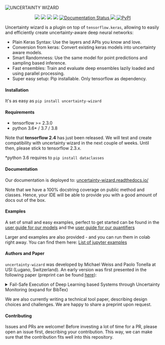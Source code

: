 ![UNCERTAINTY WIZARD](https://github.com/testingautomated-usi/uncertainty-wizard/raw/main/docs/uwiz_logo.PNG)

<p align="center">
    <a href="https://black.readthedocs.io/en/stable/" alt="Code Style: Black">
        <img src="https://img.shields.io/badge/code%20style-black-000000.svg" /></a>
    <a href="https://choosealicense.com/licenses/mit/" alt="License: MIT">
        <img src="https://img.shields.io/badge/license-MIT-green.svg" /></a>
    <a href="https://github.com/HunterMcGushion/docstr_coverage" alt="Docstr-Coverage: 100%">
        <img src="https://img.shields.io/badge/docstr--coverage-100%25-brightgreen.svg" /></a>
    <img src="https://github.com/testingautomated-usi/uncertainty-wizard/workflows/Unit%20Tests/badge.svg" />
    <a href='https://uncertainty-wizard.readthedocs.io/en/latest/?badge=latest'>
        <img src='https://readthedocs.org/projects/uncertainty-wizard/badge/?version=latest' alt='Documentation Status' />
    </a>
    <a href="https://codecov.io/gh/testingautomated-usi/uncertainty-wizard">
        <img src="https://codecov.io/gh/testingautomated-usi/uncertainty-wizard/branch/main/graph/badge.svg?token=TWV2TCRE3E"/>
    </a>
    <a href="https://pypi.org/project/uncertainty-wizard/">
        <img alt="PyPI" src="https://img.shields.io/pypi/v/uncertainty-wizard">
    </a>
</p>

Uncertainty wizard is a plugin on top of `tensorflow.keras`,
 allowing to easily and efficiently create uncertainty-aware deep neural networks:

* Plain Keras Syntax: Use the layers and APIs you know and love.
* Conversion from keras: Convert existing keras models into uncertainty aware models.
* Smart Randomness: Use the same model for point predictions and sampling based inference.
* Fast ensembles: Train and evaluate deep ensembles lazily loaded and using parallel processing.
* Super easy setup: Pip installable. Only tensorflow as dependency.

#### Installation

It's as easy as `pip install uncertainty-wizard`

#### Requirements
- tensorflow >= 2.3.0
- python 3.6* / 3.7 / 3.8

Note that **tensorflow 2.4** has just been released. 
We will test and create compatibility with uncertainty wizard in the next couple of weeks.
Until then, please stick to tensorflow 2.3.x.

*python 3.6 requires to `pip install dataclasses`

#### Documentation
Our documentation is deployed to:
[uncertainty-wizard.readthedocs.io/](https://uncertainty-wizard.readthedocs.io/)

Note that we have a 100% docstring coverage on public method and classes.
Hence, your IDE will be able to provide you with a good amount of docs out of the box.

#### Examples
A set of small and easy examples, perfect to get started can be found in the 
[user guide for our models](https://uncertainty-wizard.readthedocs.io/en/latest/user_guide_models.html)
and the [user guide for our quantifiers](https://uncertainty-wizard.readthedocs.io/en/latest/user_guide_quantifiers.html)

Larger and examples are also provided - and you can run them in colab right away.
You can find them here: [List of jupyter examples](https://uncertainty-wizard.readthedocs.io/en/latest/examples.html)

#### Authors and Paper
``uncertainty-wizard`` was developed by Michael Weiss and Paolo Tonella at USI (Lugano, Switzerland).
An early version was first presented in the following paper 
(preprint can be found [here](https://mweiss.ch/assets/papers/icst-2021-uncertainty-preprint.pdf)):  

<details>  
  <summary>Fail-Safe Execution of Deep Learning based Systems through Uncertainty Monitoring (expand for BibTex)</summary>  

    @inproceedings{Weiss2021,  
      title={Fail-Safe Execution of Deep Learning based Systems through Uncertainty Monitoring},  
      author={Weiss, Michael and Tonella, Paolo},  
      booktitle={2021 IEEE 14th International Conference on Software Testing,   
        Validation and Verification (ICST)},  
      year={2021},  
      organization={IEEE},  
      note={forthcoming}  
    }  

</details>

We are also currently writing a technical tool paper, describing design choices and challenges.
We are happy to share a preprint upon request.

#### Contributing
Issues and PRs are welcome! 
Before investing a lot of time for a PR, please open an issue first, describing your contribution.
This way, we can make sure that the contribution fits well into this repository.
